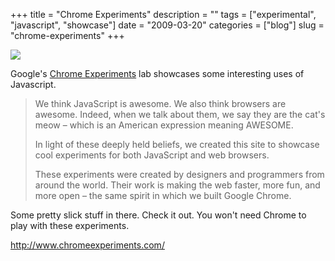 +++
title = "Chrome Experiments"
description = ""
tags = ["experimental", "javascript", "showcase"]
date = "2009-03-20"
categories = ["blog"]
slug = "chrome-experiments"
+++



  <div class="notebook-screenshot"><a href="http://www.chromeexperiments.com/"><img src="//media.konigi.com/bluga/wt49c3a3c0b4f35.jpg"/></a></div><p>Google's <a href="http://www.chromeexperiments.com/">Chrome Experiments</a> lab showcases some interesting uses of Javascript. </p>
<blockquote><p>We think JavaScript is awesome. We also think browsers are awesome. Indeed, when we talk about them, we say they are the cat's meow – which is an American expression meaning AWESOME.</p>
<p>In light of these deeply held beliefs, we created this site to showcase cool experiments for both JavaScript and web browsers.</p>
<p>These experiments were created by designers and programmers from around the world. Their work is making the web faster, more fun, and more open – the same spirit in which we built Google Chrome.</p></blockquote>
<p>Some pretty slick stuff in there. Check it out. You won't need Chrome to play with these experiments.</p>
    
  <a href="http://www.chromeexperiments.com/">http://www.chromeexperiments.com/</a>
